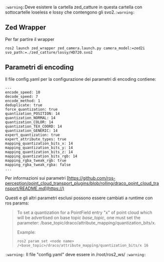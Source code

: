 `:warning:`Deve esistere la cartella zed_catture in questa cartella con sottocartelle loseless e lossy che contengono gli svo2.`:warning:`

## Zed Wrapper

Per far partire il wrapper

`ros2 launch zed_wrapper zed_camera.launch.py camera_model:=zed2i svo_path:=./zed_catture/lossy/HD720.svo2`

## Parametri di encoding

Il file config.yaml per la configurazione dei parametri di encoding contiene:

```
---
encode_speed: 10
decode_speed: 7
encode_method: 1
deduplicate: true
force_quantization: true
quantization_POSITION: 14
quantization_NORMAL: 14
quantization_COLOR: 14
quantization_TEX_COORD: 14
quantization_GENERIC: 14
expert_quantization: true
expert_attribute_types: true
mapping_quantization_bits_x: 14
mapping_quantization_bits_y: 14
mapping_quantization_bits_z: 14
mapping_quantization_bits_rgb: 14
mapping_rgba_tweak_rgb: true
mapping_rgba_tweak_rgba: false
...
```

Per informazioni sui parametri [https://github.com/ros-perception/point_cloud_transport_plugins/blob/rolling/draco_point_cloud_transport/README.md](https://)

Questi e gli altri parametri esclusi possono essere cambiati a runtime con ros params:

> To set a quantization for a PointField entry "x" of point cloud which will be advertised on base topic *base\_topic*, one must set the parameter: /base\_topic/draco/attribute\_mapping/quantization\_bits/x.
> 
> Example:
> 
> ```shell
> ros2 param set <node name> /<base_topic>/draco/attribute_mapping/quantization_bits/x 16
> ```

`:warning:` Il file "config.yaml" deve essere in /root/ros2_ws/ `:warning:`

